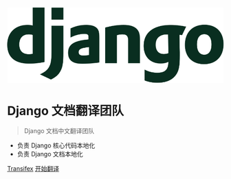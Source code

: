 ![logo](_media/django-logo.svg)

# Django 文档翻译团队

> Django 文档中文翻译团队

* 负责 Django 核心代码本地化
* 负责 Django 文档本地化

[Transifex](https://www.transifex.com/django/django-docs/)
[开始翻译](docs/home#欢迎加入我们)
